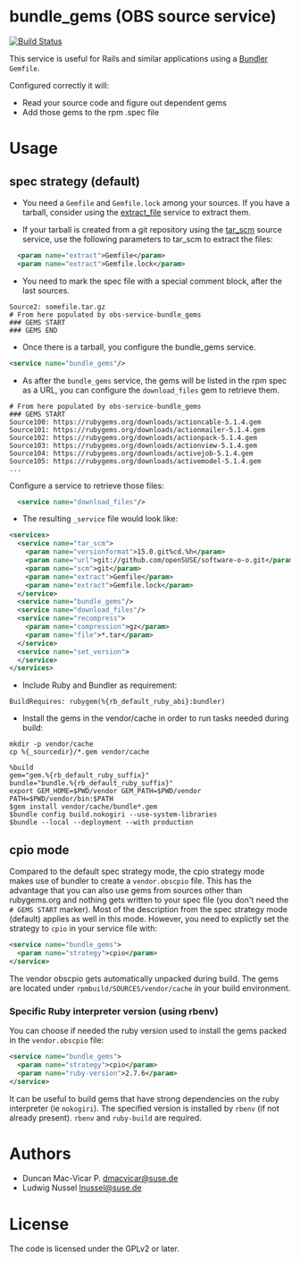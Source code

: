 
# bundle_gems (OBS source service)

[![Build Status](https://travis-ci.org/openSUSE/obs-service-bundle_gems.svg?branch=master)](https://travis-ci.org/openSUSE/obs-service-bundle_gems)

This service is useful for Rails and similar applications using a [Bundler]() `Gemfile`.

Configured correctly it will:

* Read your source code and figure out dependent gems
* Add those gems to the rpm .spec file

# Usage

## spec strategy (default)

* You need a `Gemfile` and `Gemfile.lock` among your sources. If you have a tarball, consider using
  the [extract_file](https://github.com/openSUSE/obs-service-extract_file) service to extract them.
  
* If your tarball is created from a git repository using the [tar_scm](https://github.com/openSUSE/obs-service-tar_scm) source service, use the following parameters to tar_scm to extract the files:

```xml
  <param name="extract">Gemfile</param>
  <param name="extract">Gemfile.lock</param>
```

* You need to mark the spec file with a special comment block, after the last sources.

```
Source2: somefile.tar.gz
# From here populated by obs-service-bundle_gems
### GEMS START
### GEMS END
```

* Once there is a tarball, you configure the bundle_gems service.

```xml
<service name="bundle_gems"/>
```

* As after the `bundle_gems` service, the gems will be listed in the rpm spec as a URL, you can configure the `download_files` gem to retrieve them.

```
# From here populated by obs-service-bundle_gems
### GEMS START
Source100: https://rubygems.org/downloads/actioncable-5.1.4.gem
Source101: https://rubygems.org/downloads/actionmailer-5.1.4.gem
Source102: https://rubygems.org/downloads/actionpack-5.1.4.gem
Source103: https://rubygems.org/downloads/actionview-5.1.4.gem
Source104: https://rubygems.org/downloads/activejob-5.1.4.gem
Source105: https://rubygems.org/downloads/activemodel-5.1.4.gem
...
```

Configure a service to retrieve those files:

```xml
  <service name="download_files"/>
```

* The resulting `_service` file would look like:

```xml
<services>
  <service name="tar_scm">
    <param name="versionformat">15.0.git%cd.%h</param>
    <param name="url">git://github.com/openSUSE/software-o-o.git</param>
    <param name="scm">git</param>
    <param name="extract">Gemfile</param>
    <param name="extract">Gemfile.lock</param>
  </service>
  <service name="bundle_gems"/>
  <service name="download_files"/>
  <service name="recompress">
    <param name="compression">gz</param>
    <param name="file">*.tar</param>
  </service>
  <service name="set_version">
  </service>
</services>
```

* Include Ruby and Bundler as requirement:

```
BuildRequires: rubygem(%{rb_default_ruby_abi}:bundler)
```

* Install the gems in the vendor/cache in order to run tasks needed during build:

```
mkdir -p vendor/cache
cp %{_sourcedir}/*.gem vendor/cache

%build
gem="gem.%{rb_default_ruby_suffix}"
bundle="bundle.%{rb_default_ruby_suffix}"
export GEM_HOME=$PWD/vendor GEM_PATH=$PWD/vendor PATH=$PWD/vendor/bin:$PATH
$gem install vendor/cache/bundle*.gem
$bundle config build.nokogiri --use-system-libraries
$bundle --local --deployment --with production
```

## cpio mode
Compared to the default spec strategy mode, the cpio strategy mode makes use of bundler to create a ``vendor.obscpio`` file.
This has the advantage that you can also use gems from sources other than rubygems.org and nothing gets written to your spec file (you don't need the ```# GEMS START``` marker).
Most of the description from the spec strategy mode (default) applies as well in this mode.
However, you need to explictly set the strategy to `cpio` in your service file with:

```xml
<service name="bundle_gems">
  <param name="strategy">cpio</param>
</service>
```

The vendor obscpio gets automatically unpacked during build. The gems are located under ``rpmbuild/SOURCES/vendor/cache`` in your build environment.

### Specific Ruby interpreter version (using rbenv)
You can choose if needed the ruby version used to install the gems packed in the ``vendor.obscpio`` file:
```xml
<service name="bundle_gems">
  <param name="strategy">cpio</param>
  <param name="ruby-version">2.7.6</param>
</service>
```

It can be useful to build gems that have strong dependencies on the ruby interpreter (ie ``nokogiri``). The specified version is installed by ``rbenv`` (if not already present).
``rbenv`` and ``ruby-build`` are required.

# Authors

* Duncan Mac-Vicar P. <dmacvicar@suse.de>
* Ludwig Nussel <lnussel@suse.de>

# License

The code is licensed under the GPLv2 or later.
